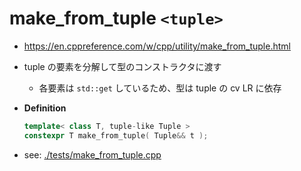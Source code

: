 # make_from_tuple `<tuple>`
- <https://en.cppreference.com/w/cpp/utility/make_from_tuple.html>
- tuple の要素を分解して型のコンストラクタに渡す
  - 各要素は `std::get` しているため、型は tuple の cv LR に依存

- **Definition**
  ```C++
  template< class T, tuple-like Tuple >
  constexpr T make_from_tuple( Tuple&& t );
  ```

- see: [./tests/make_from_tuple.cpp](./tests/make_from_tuple.cpp)
